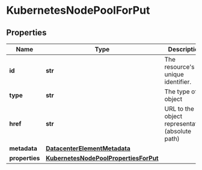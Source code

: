 # KubernetesNodePoolForPut

## Properties
| Name | Type | Description | Notes |
| ------------ | ------------- | ------------- | ------------- |
| **id** | **str** | The resource&#39;s unique identifier. | [optional] [readonly]  |
| **type** | **str** | The type of object | [optional] [readonly]  |
| **href** | **str** | URL to the object representation (absolute path) | [optional] [readonly]  |
| **metadata** | [**DatacenterElementMetadata**](DatacenterElementMetadata.md) |  | [optional]  |
| **properties** | [**KubernetesNodePoolPropertiesForPut**](KubernetesNodePoolPropertiesForPut.md) |  |  |


